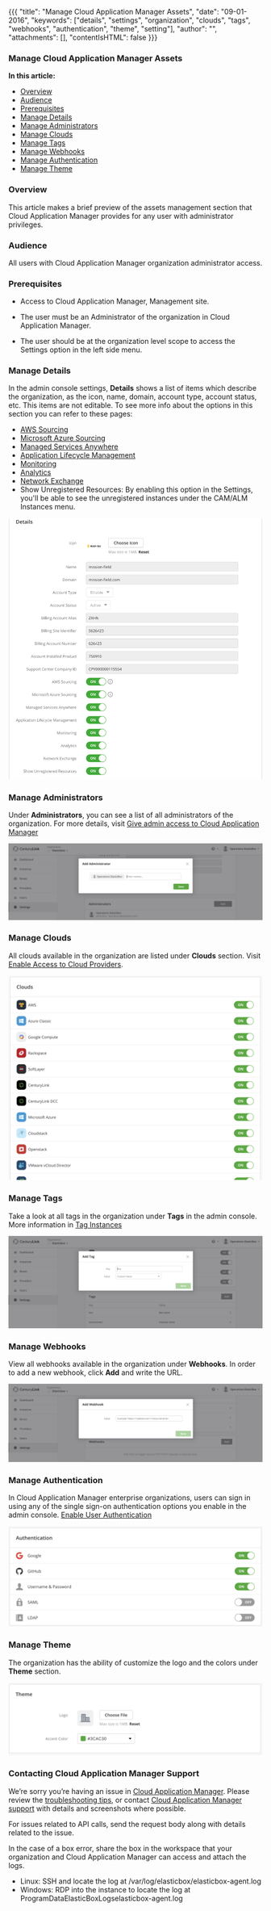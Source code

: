 {{{
"title": "Manage Cloud Application Manager Assets",
"date": "09-01-2016",
"keywords": ["details", "settings", "organization", "clouds",
"tags", "webhooks", "authentication", "theme", "setting"],
"author": "",
"attachments": [],
"contentIsHTML": false
}}}

### Manage Cloud Application Manager Assets
**In this article:**

* [Overview](#overview)
* [Audience](#audience)
* [Prerequisites](#prerequisites)
* [Manage Details](#manage-details)
* [Manage Administrators](#manage-administrators)
* [Manage Clouds](#manage-clouds)
* [Manage Tags](#manage-tags)
* [Manage Webhooks](#manage-webhooks)
* [Manage Authentication](#manage-authentication)
* [Manage Theme](#manage-theme)

### Overview

This article makes a brief preview of the assets management section that Cloud Application Manager provides for any user with administrator privileges.

### Audience

All users with Cloud Application Manager organization administrator access.

### Prerequisites

* Access to Cloud Application Manager, Management site.

* The user must be an Administrator of the organization in Cloud Application Manager.

* The user should be at the organization level scope to access the Settings option in the left side menu.


### Manage Details

In the admin console settings, **Details** shows a list of items which describe the organization, as the icon, name, domain, account type, account status, etc. This items are not editable.
To see more info about the options in this section you can refer to these pages:

* [AWS Sourcing](https://www.ctl.io/knowledge-base/cloud-application-manager/cloud-optimization/partner-cloud-integration)
* [Microsoft Azure Sourcing](https://www.ctl.io/knowledge-base/cloud-application-manager/cloud-optimization/partner-cloud-integration/)
* [Managed Services Anywhere](https://www.ctl.io/cloud-application-manager/managed-services-anywhere)
* [Application Lifecycle Management](https://www.ctl.io/cloud-application-manager/application-lifecycle-management)
* [Monitoring](https://www.ctl.io/knowledge-base/cloud-application-manager/monitoring/cammonitoringui)
* [Analytics](https://www.ctl.io/knowledge-base/cloud-application-manager/analytics)
* [Network Exchange](https://www.ctl.io/knowledge-base/network/network-exchange-getting-started-guide)
* Show Unregistered Resources: By enabling this option in the Settings, you'll be able to see the unregistered instances under the CAM/ALM Instances menu.

![Organization Settings - Details](../../images/cloud-application-manager/admin-assets1.png)

### Manage Administrators

Under **Administrators**, you can see a list of all administrators of the organization. For more details, visit [Give admin access to Cloud Application Manager](admin-access.md)

![admin-assets2.png](../../images/cloud-application-manager/admin-assets2.png)

### Manage Clouds

All clouds available in the organization are listed under **Clouds** section. Visit [Enable Access to Cloud Providers](provider-access.md).

![admin-assets3.png](../../images/cloud-application-manager/admin-assets3.png)

### Manage Tags

Take a look at all tags in the organization under **Tags** in the admin console. More information in [Tag Instances](resource-tags.md)

![admin-assets4.png](../../images/cloud-application-manager/admin-assets4.png)

### Manage Webhooks

View all webhooks available in the organization under **Webhooks**. In order to add a new webhook, click **Add** and write the URL.

![admin-assets5.png](../../images/cloud-application-manager/admin-assets5.png)

### Manage Authentication

In Cloud Application Manager enterprise organizations, users can sign in using any of the single sign-on authentication options you enable in the admin console. [Enable User Authentication](user-authentication.md)

![admin-assets6.png](../../images/cloud-application-manager/admin-assets6.png)

### Manage Theme

The organization has the ability of customize the logo and the colors under **Theme** section.

![admin-assets7.png](../../images/cloud-application-manager/admin-assets7.png)


### Contacting Cloud Application Manager Support

We’re sorry you’re having an issue in [Cloud Application Manager](https://www.ctl.io/cloud-application-manager/). Please review the [troubleshooting tips](../Troubleshooting/troubleshooting-tips.md), or contact [Cloud Application Manager support](mailto:incident@CenturyLink.com) with details and screenshots where possible.

For issues related to API calls, send the request body along with details related to the issue.

In the case of a box error, share the box in the workspace that your organization and Cloud Application Manager can access and attach the logs.
* Linux: SSH and locate the log at /var/log/elasticbox/elasticbox-agent.log
* Windows: RDP into the instance to locate the log at ProgramDataElasticBoxLogselasticbox-agent.log
